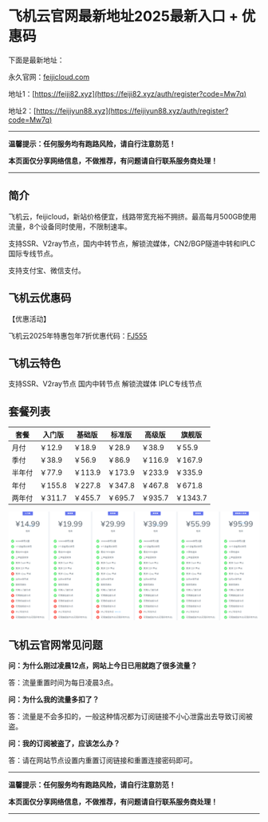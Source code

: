 # 飞机云官网最新地址2025最新入口 + 优惠码

下面是最新地址：

永久官网：[feijicloud.com](https://xuv.cc/out/feiji)

地址1：[https://feiji82.xyz](https://feiji82.xyz/auth/register?code=Mw7q)

地址2：[https://feijiyun88.xyz](https://feijiyun88.xyz/auth/register?code=Mw7q)

---

**温馨提示：任何服务均有跑路风险，请自行注意防范！**

**本页面仅分享网络信息，不做推荐，有问题请自行联系服务商处理！**

---

## 简介

飞机云，feijicloud，新站价格便宜，线路带宽充裕不拥挤。最高每月500GB使用流量，8个设备同时使用，不限制速率。

支持SSR、V2ray节点，国内中转节点，解锁流媒体，CN2/BGP隧道中转和IPLC国际专线节点。

支持支付宝、微信支付。

## 飞机云优惠码

【优惠活动】

飞机云2025年特惠包年7折优惠代码：[FJ555](https://xuv.cc/out/feiji)


## 飞机云特色

支持SSR、V2ray节点
国内中转节点
解锁流媒体
IPLC专线节点

## 套餐列表

|套餐|入门版|基础版|标准版|高级版|旗舰版|
|----|----|----|----|----|----|
|月付|￥12.9|￥18.9|￥28.9|￥38.9|￥55.9|
|季付|￥38.9|￥56.9|￥86.9|￥116.9|￥167.9|
|半年付|￥77.9|￥113.9|￥173.9|￥233.9|￥335.9|
|年付|￥155.8|￥227.8|￥347.8|￥467.8|￥671.8|
|两年付|￥311.7|￥455.7|￥695.7|￥935.7|￥1343.7|

[![飞机云套餐价格](0_feijicloud_20240601_171039.png)](https://xuv.cc/out/feiji)

## 飞机云官网常见问题

**问：为什么刚过凌晨12点，网站上今日已用就跑了很多流量？**

答：流量重置时间为每日凌晨3点。

**问：为什么我的流量多扣了？**

答：流量是不会多扣的，一般这种情况都为订阅链接不小心泄露出去导致订阅被盗。

**问：我的订阅被盗了，应该怎么办？**

答：请在网站节点设置内重置订阅链接和重置连接密码即可。

---

**温馨提示：任何服务均有跑路风险，请自行注意防范！**

**本页面仅分享网络信息，不做推荐，有问题请自行联系服务商处理！**

---
